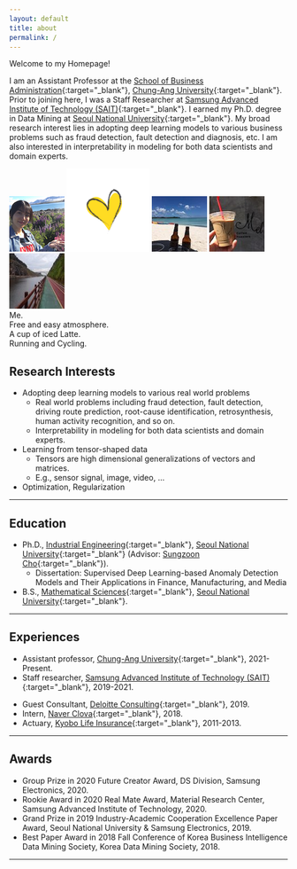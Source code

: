 ```yaml
---
layout: default
title: about
permalink: /
---
```


<div class="typewriter">
  Welcome to my Homepage!
</div>

I am an Assistant Professor at the [School of Business Administration](http://biz.cau.ac.kr){:target="_blank"}, [Chung-Ang University](http://www.cau.ac.kr){:target="_blank"}. Prior to joining here, I was a Staff Researcher at [Samsung Advanced Institute of Technology (SAIT)](https://www.sait.samsung.co.kr/saithome/main/main.do){:target="_blank"}. I earned my Ph.D. degree in Data Mining at [Seoul National University](http://www.snu.ac.kr/){:target="_blank"}. My broad research interest lies in adopting deep learning models to various business problems such as fraud detection, fault detection and diagnosis, etc. I am also interested in interpretability in modeling for both data scientists and domain experts.


<div></div>

<div class="myphotos"> 
    <a href="{{page.url}}" class="p-0 myphoto"><img src="/assets/mine/me-small.png"></a>
    <a href="{{page.url}}" class="p-l myphoto"><img src="/assets/mine/smallheart.png"></a>
    <a href="{{page.url}}" class="p-1 myphoto"><img src="/assets/mine/beer2-small.png"></a>
    <a href="{{page.url}}" class="p-2 myphoto"><img src="/assets/mine/latte2-small.png"></a>
    <a href="{{page.url}}" class="p-3 myphoto"><img src="/assets/mine/track-small.png"></a>
    <div class="caption c-0">Me.</div>
    <!-- <div class="caption c-l">:raised_hands:</div> -->
    <div class="caption c-1">Free and easy atmosphere.</div>
    <div class="caption c-2">A cup of iced Latte.</div>
    <div class="caption c-3">Running and Cycling.</div>
</div>


## Research Interests

- Adopting deep learning models to various real world problems
    - Real world problems including fraud detection, fault detection, driving route prediction, root-cause identification, retrosynthesis, human activity recognition, and so on.
    - Interpretability in modeling for both data scientists and domain experts.
- Learning from tensor-shaped data
    - Tensors are high dimensional generalizations of vectors and matrices.
    - E.g., sensor signal, image, video, ...
- Optimization, Regularization

---

## Education

- Ph.D., [Industrial Engineering](http://ie.snu.ac.kr/){:target="_blank"}, [Seoul National University](http://www.snu.ac.kr){:target="_blank"} (Advisor: [Sungzoon Cho](http://dm.snu.ac.kr/){:target="_blank"}).
    - Dissertation: Supervised Deep Learning-based Anomaly Detection Models and Their Applications in Finance, Manufacturing, and Media
- B.S., [Mathematical Sciences](http://www.math.snu.ac.kr/){:target="_blank"}, [Seoul National University](http://www.snu.ac.kr){:target="_blank"}.

---

## Experiences

- Assistant professor, [Chung-Ang University](http://www.cau.ac.kr){:target="_blank"}, 2021-Present.
- Staff researcher, [Samsung Advanced Institute of Technology (SAIT)](https://www.sait.samsung.co.kr/saithome/main/main.do){:target="_blank"}, 2019-2021.
<!-- - Intern, [Samsung Fire & Marine Insurance](http://www.samsungfire.com), Jul 2019. -->
- Guest Consultant, [Deloitte Consulting](https://www2.deloitte.com/kr/ko/services/consulting-deloitte.html){:target="_blank"}, 2019.
- Intern, [Naver Clova](https://clova.ai/){:target="_blank"}, 2018.
- Actuary, [Kyobo Life Insurance](https://www.kyobo.co.kr/){:target="_blank"}, 2011-2013.

---

## Awards

- Group Prize in 2020 Future Creator Award, DS Division, Samsung Electronics, 2020.
- Rookie Award in 2020 Real Mate Award, Material Research Center, Samsung Advanced Institute of Technology, 2020.
- Grand Prize in 2019 Industry-Academic Cooperation Excellence Paper Award, Seoul National University & Samsung Electronics, 2019.
- Best Paper Award in 2018 Fall Conference of Korea Business Intelligence Data Mining Society, Korea Data Mining Society, 2018.

---
